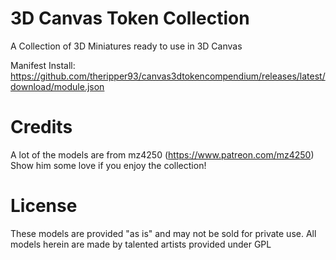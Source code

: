 # 3D Canvas Token Collection
A Collection of 3D Miniatures ready to use in 3D Canvas

Manifest Install: https://github.com/theripper93/canvas3dtokencompendium/releases/latest/download/module.json

# Credits

A lot of the models are from mz4250 (https://www.patreon.com/mz4250) Show him some love if you enjoy the collection!

# License

These models are provided "as is" and may not be sold for private use. All models herein are made by talented artists provided under GPL
